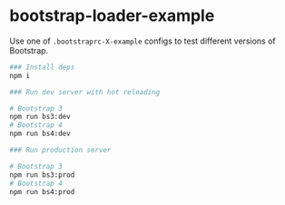 bootstrap-loader-example
=========================

Use one of `.bootstraprc-X-example` configs to test different versions of Bootstrap.

```bash
### Install deps
npm i

### Run dev server with hot reloading

# Bootstrap 3
npm run bs3:dev
# Bootstrap 4
npm run bs4:dev

### Run production server

# Bootstrap 3
npm run bs3:prod
# Bootstrap 4
npm run bs4:prod
```
